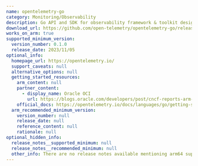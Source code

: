 ```yaml
---
name: opentelemetry-go
category: Monitoring/Observability
description: Go API and SDK for observability framework & toolkit designed to create, manage telemetry data such as traces, metrics, and log.
download_url: https://github.com/open-telemetry/opentelemetry-go/releases
works_on_arm: true
supported_minimum_version:
  version_number: 0.1.0
  release_date: 2023/11/05
optional_info:
  homepage_url: https://opentelemetry.io/
  support_caveats: null
  alternative_options: null
  getting_started_resources:
    arm_content: null
    partner_content:
      - display_name: Oracle OCI
        url: https://blogs.oracle.com/developers/post/cncf-reports-arm-credit-use-up-precipitously
    official_docs: https://opentelemetry.io/docs/languages/go/getting-started/
  arm_recommended_minimum_version:
    version_number: null
    release_date: null
    reference_content: null
    rationale: null
optional_hidden_info:
  release_notes__supported_minimum: null
  release_notes__recommended_minimum: null
  other_info: There are no release notes available mentioning arm64 support. However, v0.1.0 is the minimum version that is working on arm64 successfully.
---
```

